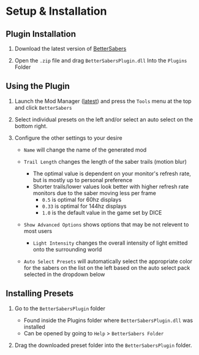 # Setup & Installation

## Plugin Installation
1. Download the latest version of [BetterSabers](https://www.nexusmods.com/starwarsbattlefront22017/mods/16?tab=files)

2. Open the `.zip` file and drag `BetterSabersPlugin.dll` Into the `Plugins` Folder

## Using the Plugin

1. Launch the Mod Manager ([latest](https://github.com/CadeEvs/FrostyToolsuite/releases)) and press the `Tools` menu at the top and click `BetterSabers`

2. Select individual presets on the left and/or select an auto select on the bottom right.

3. Configure the other settings to your desire
    - `Name` will change the name of the generated mod
    - `Trail Length` changes the length of the saber trails (motion blur)
        - The optimal value is dependent on your monitor's refresh rate, but is mostly up to personal preference
        - Shorter trails/lower values look better with higher refresh rate monitors due to the saber moving less per frame
            - `0.5` is optimal for 60hz displays
            - `0.33` is optimal for 144hz displays
            - `1.0` is the default value in the game set by DICE
    - `Show Advanced Options` shows options that may be not relevent to most users
        - `Light Intensity` changes the overall intensity of light emitted onto the surrounding world

    - `Auto Select Presets` will automatically select the appropriate color for the sabers on the list on the left based on the auto select pack selected in the dropdown below


## Installing Presets

1. Go to the `BetterSabersPlugin` folder
    - Found inside the Plugins folder where `BetterSabersPlugin.dll` was installed 
    - Can be opened by going to `Help` > `BetterSabers Folder`

2. Drag the downloaded preset folder into the `BetterSabersPlugin` folder.
